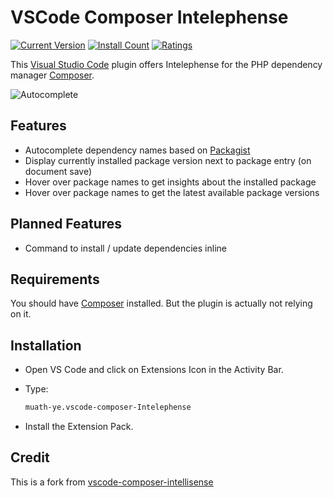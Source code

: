 # VSCode Composer Intelephense

[![Current Version](https://vsmarketplacebadge.apphb.com/version/muath-ye.composer-Intelephense.svg)](https://marketplace.visualstudio.com/items?itemName=muath-ye.composer-Intelephense)
[![Install Count](https://vsmarketplacebadge.apphb.com/installs/muath-ye.composer-Intelephense.svg)](https://marketplace.visualstudio.com/items?itemName=muath-ye.composer-Intelephense)
[![Ratings](https://vsmarketplacebadge.apphb.com/rating/muath-ye.composer-Intelephense.svg)](https://marketplace.visualstudio.com/items?itemName=muath-ye.composer-Intelephense)

This [Visual Studio Code](https://code.visualstudio.com/) plugin offers Intelephense for the PHP dependency manager [Composer](https://getcomposer.org/).

![Autocomplete](images/autocomplete.gif)

## Features

- Autocomplete dependency names based on [Packagist](https://packagist.org/)
- Display currently installed package version next to package entry (on document save)
- Hover over package names to get insights about the installed package
- Hover over package names to get the latest available package versions

## Planned Features

- Command to install / update dependencies inline

## Requirements

You should have [Composer](https://getcomposer.org/) installed. But the plugin is actually not relying on it.

## Installation

- Open VS Code and click on Extensions Icon in the Activity Bar.
- Type:

    ```bat
    muath-ye.vscode-composer-Intelephense
    ```

- Install the Extension Pack.

## Credit

This is a fork from [vscode-composer-intellisense](https://github.com/kainiklas/vscode-composer-intellisense)
